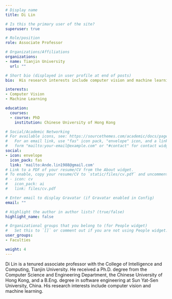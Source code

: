 ```yaml
---
# Display name
title: Di Lin

# Is this the primary user of the site?
superuser: true

# Role/position
role: Associate Professor

# Organizations/Affiliations
organizations:
- name: Tianjin University
  url: ""

# Short bio (displayed in user profile at end of posts)
bio:  His research interests include computer vision and machine learning.

interests:
- Computer Vision
- Machine Learning

education:
  courses:
  - course: PhD
    institution: Chinese University of Hong Kong

# Social/Academic Networking
# For available icons, see: https://sourcethemes.com/academic/docs/page-builder/#icons
#   For an email link, use "fas" icon pack, "envelope" icon, and a link in the
#   form "mailto:your-email@example.com" or "#contact" for contact widget.
social:
- icon: envelope
  icon_pack: fas
  link: 'mailto:Ande.lin1988@gmail.com'
# Link to a PDF of your resume/CV from the About widget.
# To enable, copy your resume/CV to `static/files/cv.pdf` and uncomment the lines below.
# - icon: cv
#   icon_pack: ai
#   link: files/cv.pdf

# Enter email to display Gravatar (if Gravatar enabled in Config)
email: ""

# Highlight the author in author lists? (true/false)
highlight_name: false

# Organizational groups that you belong to (for People widget)
#   Set this to `[]` or comment out if you are not using People widget.
user_groups:
- Faculties

weight: 4
---
```


Di Lin is a tenured associate professor with the College of Intelligence and Computing, Tianjin University. He received a Ph.D. degree from the Computer Science and Engineering Department, the Chinese University of Hong Kong, and a B.Eng. degree in software engineering at Sun Yat-Sen University, China. His research interests include computer vision and machine learning.